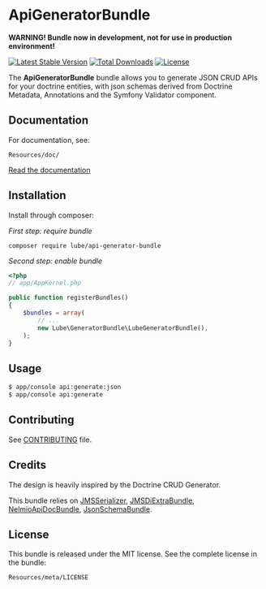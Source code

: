 ApiGeneratorBundle
====================
**WARNING! Bundle now in development, not for use in production environment!**

[![Latest Stable Version](https://poser.pugx.org/lube/api-generator-bundle/v/stable)](https://packagist.org/packages/lube/api-generator-bundle)
[![Total Downloads](https://poser.pugx.org/lube/api-generator-bundle/downloads)](https://packagist.org/packages/lube/api-generator-bundle)
[![License](https://poser.pugx.org/lube/api-generator-bundle/license)](https://packagist.org/packages/lube/api-generator-bundle)

The **ApiGeneratorBundle** bundle allows you to generate JSON CRUD APIs for your doctrine entities, with json schemas derived from Doctrine Metadata, Annotations and the Symfony Validator component.

Documentation
-------------

For documentation, see:

    Resources/doc/

[Read the documentation](https://github.com/Lube/api_generator/blob/master/Resources/doc/index.rst)

Installation
------------

Install through composer: 

*First step: require bundle*
```
composer require lube/api-generator-bundle
```

*Second step: enable bundle*
```php
<?php
// app/AppKernel.php

public function registerBundles()
{
    $bundles = array(
        // ...
        new Lube\GeneratorBundle\LubeGeneratorBundle(),
    );
}
```
Usage
------------

```bash
$ app/console api:generate:json
$ app/console api:generate
```

Contributing
------------

See
[CONTRIBUTING](https://github.com/Lube/api_generator/blob/master/CONTRIBUTING.md)
file.


Credits
-------

The design is heavily inspired by the Doctrine CRUD Generator.

This bundle relies on [JMSSerializer](https://github.com/schmittjoh/JMSSerializerBundle), [JMSDiExtraBundle](https://github.com/schmittjoh/JMSDiExtraBundle), [NelmioApiDocBundle](https://github.com/nelmio/NelmioApiDocBundle), [JsonSchemaBundle](https://github.com/HadesArchitect/JsonSchemaBundle).


License
-------

This bundle is released under the MIT license. See the complete license in the
bundle:

    Resources/meta/LICENSE
